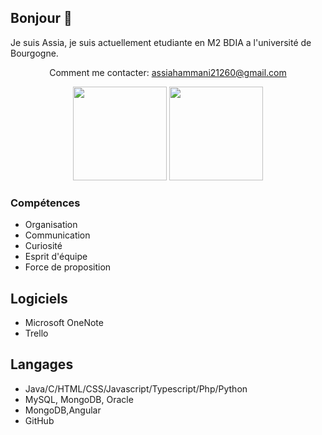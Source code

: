 ## Bonjour 👋

 Je suis Assia, je suis actuellement etudiante en M2 BDIA a l'université de Bourgogne. 

 <p align='center'>
   Comment me contacter: <a href='mailto:assiahammani21260@gmail.com'>assiahammani21260@gmail.com</a>
</p>
<p align='center'>
   <a href="https://github.com/asiaHH/github-readme-stats">
      <img height=150 src="https://github-readme-stats.vercel.app/api?username=asiaHH"/></a>
   <a href="https://github.com/asiaHH/github-readme-stats">
<img height=150 src="https://github-readme-stats.vercel.app/api/top-langs/?username=asiaHH&layout=compact"/></a>
</p>


### Compétences
*   Organisation
*   Communication
*   Curiosité
*   Esprit d'équipe
*   Force de proposition

## Logiciels
*   Microsoft OneNote
*   Trello

## Langages
*   Java/C/HTML/CSS/Javascript/Typescript/Php/Python
*   MySQL, MongoDB, Oracle
*   MongoDB,Angular
*   GitHub
